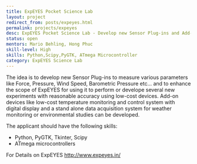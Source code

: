 ```yaml
---
title: ExpEYES Pocket Science Lab 
layout: project
redirect_from: posts/expeyes.html
permalink: projects/expeyes
desc: ExpEYES Pocket Science Lab - Develop new Sensor Plug-ins and Add-on devices
status: open
mentors: Mario Behling, Hong Phuc
skill-level: High
skills: Python,Scipy,PyGTK, ATmega Microcontroller
category: ExpEYES Science Lab
---
```


The idea is to develop new Sensor Plug-ins to measure various parameters like Force, Pressure, Wind Speed, Barometric Pressure etc... and to enhance the scope of ExpEYES for using it to perform or develope several new experiments with reasonable accuracy using low-cost devices.
Add-on devices like low-cost temperature monitoring and control system with digital display and a stand alone data acquisition system for weather monitoring or environmental studies  can be developed.

The applicant should have the following skills:

* Python, PyGTK, Tkinter, Scipy
* ATmega microcontrollers

For Details on ExpEYES  http://www.expeyes.in/
